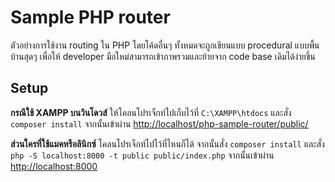 # Sample PHP router
ตัวอย่างการใช้งาน routing ใน PHP โดยโค้ดอื่นๆ ทั้งหมดจะถูกเขียนแบบ procedural แบบพื้นบ้านสุดๆ เพื่อให้ developer มือใหม่สามารถเข้าภาพรวมและย้ายจาก code base เดิมได้ง่ายขึ้น

## Setup
**กรณีใช้ XAMPP บนวินโดวส์** ให้โคลนโปรเจ็กท์ไปเก็บไว้ที่ `C:\XAMPP\htdocs` และสั่ง `composer install` จากนั้นเข้าผ่าน [http://localhost/php-sample-router/public/](http://localhost/php-sample-router/public/)

**ส่วนใครที่ใช้แมคหรือลินิกซ์**  โคลนโปรเจ็กท์ไปไว้ที่ไหนก็ได้  จากนั้นสั่ง `composer install` และสั่ง `php -S localhost:8000 -t public public/index.php` จากนั้นเข้าผ่าน [http://localhost:8000](http://localhost:8000)
